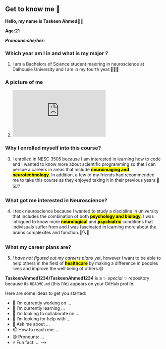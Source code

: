 ## Get to know me 👋

**Hello, my name is Taskeen Ahmed**👩‍🔬

**Age:21**

***Pronouns:she/her:***

### **Which year am I in and what is my major ?**
1. I am a Bachelors of Science student majoring in neuroscience at Dalhousie University and I am in my fourth year.📖👩‍🔬
### **A picture of me**
2. ![My picture 7.18.49 PM.pdf](https://github.com/user-attachments/files/22352181/My.picture.7.18.49.PM.pdf)
### **Why I enrolled myself into this course?**
3. I enrolled in NESC 3505 because I am interested in learning how to code and I wanted to know more about scientific programming so that I can persue a careers in areas that include **<mark>neuroimaging and neurotechnology<mark>**. In addition, a few of my friends had recommended me to take this course as they enjoyed taking it in their previous years.🥼 💻🖱️
### **What got me interested in Neuroscience?**
4. I took neuroscience because I wanted to study a discipline in university that includes the combination of both **<mark>psychology and biology<mark>**. I was intrigued to know more **<mark>neurological<mark>** and **<mark>psychiatric<mark>** conditions that indivisuals suffer from and I was fascinated in learning more about the brains complexites and function.💊🔍🧠
### **What my career plans are?**
5. *I have not figured out my careers plans yet*, however I want to be able to help others in the field of **<mark>healthcare<mark>** by making a difference in peoples lives and improve the well being of others.😄


**TaskeenAhmed1234/TaskeenAhmed1234** is a ✨ _special_ ✨ repository because its `README.md` (this file) appears on your GitHub profile.

Here are some ideas to get you started:

- 🔭 I’m currently working on ...
- 🌱 I’m currently learning ...
- 👯 I’m looking to collaborate on ...
- 🤔 I’m looking for help with ...
- 💬 Ask me about ...
- 📫 How to reach me: ...
- 😄 Pronouns: ...
- ⚡ Fun fact: ...
-->
